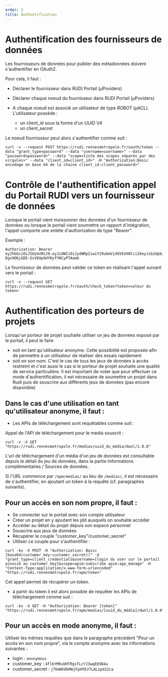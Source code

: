 ```yaml
---
order: 2
title: Authentification
---
```


# Authentification des fournisseurs de données

Les fournisseurs de données pour publier des métadonnées doivent s'authentifier en OAuth2.

Pour cela, il faut :
* Déclarer le fournisseur dans RUDI Portail (µPoviders)
* Déclarer chaque noeud du fournisseur dans RUDI Portail (µPoviders)
* A chaque noeud est associé un utilisateur de type _ROBOT_  (µACL). L'utilisateur possède :

  * un client_id sous la forme d'un UUID V4
  * un client_secret

Le noeud fournisseur peut alors s'authentifier comme suit :

```
curl -v --request POST https://rudi.rennesmetropole.fr/oauth/token --data "grant_type=password" --data "username=username>" --data "password=password>" --data "scope=liste des scopes séparés par des virgules>" --data "client_id=client_id>" -H "Authorization:Basic encodage en base 64 de la chaine client_id:client_password>"
```


# Contrôle de l'authentification appel du Portail RUDI vers un fournisseur de données

Lorsque le portail vient moissonner des données d'un fournisseur de données ou lorsque le portail vient soumettre un rapport d'intégration, l'appel comporte une entête d'authorization de type "Bearer".

Exemple :
```
Authorization: Bearer eyJhbGciOiJIUzUxMiJ9.eyJzdWIiOiJydWRpIiwiY29ubmVjdGVkVXNlciI6eyJsb2dpbiI6InJ1ZGkiLCJ0eXBlIjoiUEVSU09OIiwiZmlyc3RuYW1lIjoicnVkaSIsImxhc3RuYW1lIjoicnVkaSIsImVtYWlsIjpudWxsLCJvcmdhbml6YXRpb24iOiJydWRpIiwicm9sZXMiOlsiQURNSU5JU1RSQVRPUiJdfSwiZXhwIjoxNjE0NjE5Nzc2LCJpYXQiOjE2MTQ2MTYxNzZ9.Em7yclposciDOll-Dgv9O6jGDE-GsVEHp9dYKyfYNCyPTAamb
```

Le fournisseur de données peut valider ce token en réalisant l'appel suivant vers le portail :

```
curl -v --request GET https://rudi.rennesmetropole.fr/oauth/check_token?token=valeur du token>
```

# Authentification des porteurs de projets

Lorsqu'un porteur de projet souhaite utiliser un jeu de données exposé par le portail, il peut le faire
* soit en tant qu'utilisateur anonyme. Cette possibilité est proposée afin de permettre à un utilisateur de réaliser des essais rapidement
* soit en son nom. C'est le cas de tous les jeux de données à accès restreint et c'est aussi le cas si le porteur de projet souhaite une qualité de service particulière. Il est important de noter que pour effectuer ce mode d'authentification, il est nécessaire de soumettre un projet dans Rudi puis de souscrire aux différents jeux de données (pas encore disponible)


## Dans le cas d'une utilisation en tant qu'utilisateur anonyme, il faut :

* Les APIs de téléchargement sont requêtables comme suit :

Appel de l'API de téléchargement pour le media souscrit :
```
curl -v -X GET  "https://rudi.rennesmetropole.fr/medias/uuid_du_média/dwnl/1.0.0" 
```

L'url de téléchargement d'un média d'un jeu de données est consultable depuis le détail du jeu de données, dans la partie Informations complémentaires / Sources de données.

Si l'URL commence par `/apm/medias/` au lieu de `/medias/`, il est nécessaire de s'authentifier, en ajoutant un token à la requête (cf. paragraphes suivants).

## Pour un accès en son nom propre, il faut :

* Se connecter sur le portail avec son compte utilisateur
* Créer un projet en y ajoutant les jdd auxquels on souhaite accéder
* Accéder au détail du projet depuis son espace personnel
* Souscrire aux jeux de données
* Récupérer le couple "customer_key"/customer_secret"
* Utiliser ce couple pour s'authentifier :

```
curl -kv -X POST -H "Authorization: Basic [base64(customer_key:customer_secret)]" -d "grant_type=client_credentials&username=[login du user sur le portail associé au customer_key]&scope=apim:subscribe apim:app_manage" -H "Content-Type:application/x-www-form-urlencoded" "https://rudi.rennesmetropole.fr/apm/token"
```

Cet appel permet de récupérer un token.

* à partir du token il est alors possible de requêter les APIs de téléchargement comme suit :

```
curl -kv -X GET -H "Authorization: Bearer [token]" "https://rudi.rennesmetropole.fr/apm/medias/[uuid_du_média]/dwnl/1.0.0"
```

## Pour un accès en mode anonyme, il faut :

Utiliser les mêmes requêtes que dans le paragraphe précédent "Pour un accès en son nom propre", via le compte anonyme avec les informations suivantes :

- login : `anonymous`
- customer_key : `4fl6YM9uUHTRqsTLcYJ3wqEO5B4a`
- customer_secret : `j7KmWhObMAjFpHYDJ7LALzpd22ca`
